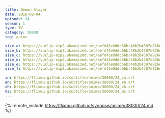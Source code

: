 ```yaml
---
title: Demon Slayer
date: 2010-08-04
episode: 24
season: 1
type: TV
category: 38000
tag: anime

size_a: https://vuclip-eip2.akamaized.net/aefd45e0ddc66bc48b2b4307e826d5ea/vp63207_V20200929110510/hlsc_e2931_2.m3u8
size_b: https://vuclip-eip2.akamaized.net/aefd45e0ddc66bc48b2b4307e826d5ea/vp63207_V20200929110510/hlsc_e2931_3.m3u8
size_c: https://vuclip-eip2.akamaized.net/aefd45e0ddc66bc48b2b4307e826d5ea/vp63207_V20200929110510/hlsc_e2931_4.m3u8
size_d: https://vuclip-eip2.akamaized.net/aefd45e0ddc66bc48b2b4307e826d5ea/vp63207_V20200929110510/hlsc_e2931_5.m3u8
size_e: https://vuclip-eip2.akamaized.net/aefd45e0ddc66bc48b2b4307e826d5ea/vp63207_V20200929110510/hlsc_e2931_6.m3u8
size_f: https://vuclip-eip2.akamaized.net/aefd45e0ddc66bc48b2b4307e826d5ea/vp63207_V20200929110510/hlsc_e2931_7.m3u8

in: https://flixmu.github.io/subtitle/anime/38000/24_in.srt
en: https://flixmu.github.io/subtitle/anime/38000/24_en.srt
ch: https://flixmu.github.io/subtitle/anime/38000/24_ch.srt
ms: https://flixmu.github.io/subtitle/anime/38000/24_ms.srt
---
```

{% remote_include https://flixmu.github.io/synopsis/anime/38000/24.md %}
